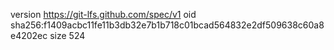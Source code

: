 version https://git-lfs.github.com/spec/v1
oid sha256:f1409acbc11fe11b3db32e7b1b718c01bcad564832e2df509638c60a8e4202ec
size 524
